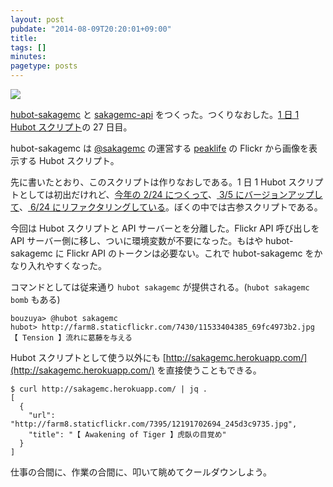 ```yaml
---
layout: post
pubdate: "2014-08-09T20:20:01+09:00"
title:
tags: []
minutes:
pagetype: posts
---
```

![](http://img.bouzuya.net/2014-08-09.png)

[hubot-sakagemc][gh:bouzuya/hubot-sakagemc] と [sakagemc-api][gh:bouzuya/sakagemc-api] をつくった。つくりなおした。[1 日 1 Hubot スクリプト][hubot-script-per-day]の 27 日目。

hubot-sakagemc は [@sakagemc][] の運営する [peaklife][] の Flickr から画像を表示する Hubot スクリプト。

先に書いたとおり、このスクリプトは作りなおしである。1 日 1 Hubot スクリプトとしては初出だけれど、[今年の 2/24 につくって][2014-02-24]、[ 3/5 にバージョンアップして][2014-03-05]、[ 6/24 にリファクタリングしている][2014-06-24]。ぼくの中では古参スクリプトである。

今回は Hubot スクリプトと API サーバーとを分離した。Flickr API 呼び出しを API サーバー側に移し、ついに環境変数が不要になった。もはや hubot-sakagemc に Flickr API のトークンは必要ない。これで hubot-sakagemc をかなり入れやすくなった。

コマンドとしては従来通り `hubot sakagemc` が提供される。(`hubot sakagemc bomb` もある)

    bouzuya> @hubot sakagemc
    hubot> http://farm8.staticflickr.com/7430/11533404385_69fc4973b2.jpg
    【 Tension 】流れに葛藤を与える

Hubot スクリプトとして使う以外にも [http://sakagemc.herokuapp.com/](http://sakagemc.herokuapp.com/) を直接使うこともできる。

    $ curl http://sakagemc.herokuapp.com/ | jq .
    [
      {
        "url": "http://farm8.staticflickr.com/7395/12191702694_245d3c9735.jpg",
        "title": "【 Awakening of Tiger 】虎臥の目覚め"
      }
    ]

仕事の合間に、作業の合間に、叩いて眺めてクールダウンしよう。

[gh:bouzuya/hubot-sakagemc]: https://github.com/bouzuya/hubot-sakagemc
[gh:bouzuya/sakagemc-api]: https://github.com/bouzuya/sakagemc-api
[hubot-script-per-day]: http://blog.bouzuya.net/posts?tags=hubot-script-per-day
[@sakagemc]: https://twitter.com/sakagemc
[peaklife]: http://peaklife.jp
[2014-02-24]: http://blog.bouzuya.net/2014/02/24/
[2014-03-05]: http://blog.bouzuya.net/2014/03/05/
[2014-06-24]: http://blog.bouzuya.net/2014/06/24/
